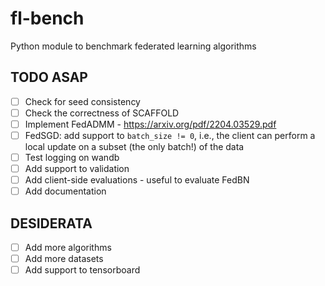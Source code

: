 # fl-bench
Python module to benchmark federated learning algorithms

## TODO ASAP
- [ ] Check for seed consistency
- [ ] Check the correctness of SCAFFOLD
- [ ] Implement FedADMM - https://arxiv.org/pdf/2204.03529.pdf
- [ ] FedSGD: add support to `batch_size != 0`, i.e., the client can perform a local update on a subset (the only batch!) of the data
- [ ] Test logging on wandb
- [ ] Add support to validation
- [ ] Add client-side evaluations - useful to evaluate FedBN
- [ ] Add documentation

## DESIDERATA
- [ ] Add more algorithms
- [ ] Add more datasets
- [ ] Add support to tensorboard